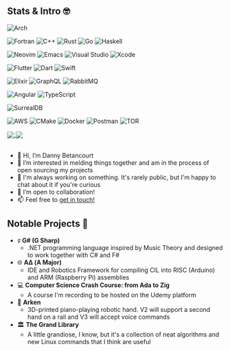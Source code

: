 ## Stats & Intro 🤓

![Arch](https://img.shields.io/badge/Arch%20Linux-1793D1?logo=arch-linux&logoColor=fff&style=for-the-badge)

![Fortran](https://img.shields.io/badge/Fortran-%23734F96.svg?style=for-the-badge&logo=fortran&logoColor=white)
![C++](https://img.shields.io/badge/c++-%2300599C.svg?style=for-the-badge&logo=c%2B%2B&logoColor=white)
![Rust](https://img.shields.io/badge/rust-%23000000.svg?style=for-the-badge&logo=rust&logoColor=white)
![Go](https://img.shields.io/badge/go-%2300ADD8.svg?style=for-the-badge&logo=go&logoColor=white)
![Haskell](https://img.shields.io/badge/Haskell-5e5086?style=for-the-badge&logo=haskell&logoColor=white)

![Neovim](https://img.shields.io/badge/NeoVim-%2357A143.svg?&style=for-the-badge&logo=neovim&logoColor=white)
![Emacs](https://img.shields.io/badge/Emacs-%237F5AB6.svg?&style=for-the-badge&logo=gnu-emacs&logoColor=white)
![Visual Studio](https://img.shields.io/badge/Visual%20Studio-5C2D91.svg?style=for-the-badge&logo=visual-studio&logoColor=white)
![Xcode](https://img.shields.io/badge/Xcode-007ACC?style=for-the-badge&logo=Xcode&logoColor=white)

![Flutter](https://img.shields.io/badge/Flutter-%2302569B.svg?style=for-the-badge&logo=Flutter&logoColor=white)
![Dart](https://img.shields.io/badge/dart-%230175C2.svg?style=for-the-badge&logo=dart&logoColor=white)
![Swift](https://img.shields.io/badge/swift-F54A2A?style=for-the-badge&logo=swift&logoColor=white)

![Elixir](https://img.shields.io/badge/elixir-%234B275F.svg?style=for-the-badge&logo=elixir&logoColor=white)
![GraphQL](https://img.shields.io/badge/-GraphQL-E10098?style=for-the-badge&logo=graphql&logoColor=white)
![RabbitMQ](https://img.shields.io/badge/Rabbitmq-FF6600?style=for-the-badge&logo=rabbitmq&logoColor=white)

![Angular](https://img.shields.io/badge/angular-%23DD0031.svg?style=for-the-badge&logo=angular&logoColor=white)
![TypeScript](https://img.shields.io/badge/typescript-%23007ACC.svg?style=for-the-badge&logo=typescript&logoColor=white)

![SurrealDB](https://img.shields.io/badge/SurrealDB-FF00A0?style=for-the-badge&logo=surrealdb&logoColor=white)

![AWS](https://img.shields.io/badge/AWS-%23FF9900.svg?style=for-the-badge&logo=amazon-aws&logoColor=white)
![CMake](https://img.shields.io/badge/CMake-%23008FBA.svg?style=for-the-badge&logo=cmake&logoColor=white)
![Docker](https://img.shields.io/badge/docker-%230db7ed.svg?style=for-the-badge&logo=docker&logoColor=white)
![Postman](https://img.shields.io/badge/Postman-FF6C37?style=for-the-badge&logo=postman&logoColor=white)
![TOR](https://img.shields.io/badge/tor-%237E4798.svg?style=for-the-badge&logo=tor-project&logoColor=white)

<a href="">
  <img align="center" src="https://vercel-arkenvs-projects.vercel.app/api?username=ArkenV&theme=github_dark&hide=contribs&show_icons=true" />
</a>
<a href="">
  <img align="center" src="https://vercel-arkenvs-projects.vercel.app/api/top-langs/?username=ArkenV&theme=github_dark&layout=compact" />
</a>

<br />
<br />

- 👋 Hi, I’m Danny Betancourt
- 👀 I’m interested in melding things together and am in the process of open sourcing my projects
- 🌱 I'm always working on something. It's rarely public, but I'm happy to chat about it if you're curious
- 💞️ I’m open to collaboration!
- 📫 Feel free to [get in touch!](https://linqapp.com/dannybetancourt)

## Notable Projects 🚧
* ♯ **G# (G Sharp)**
  * .NET programming language inspired by Music Theory and designed to work together with C# and F#
* 🌐 **AΔ (A Major)**
  * IDE and Robotics Framework for compiling CIL into RISC (Arduino) and ARM (Raspberry Pi) assemblies
* 💻 **Computer Science Crash Course: from Ada to Zig**
  * A course I'm recording to be hosted on the Udemy platform
* 🤖 **Arken**
  * 3D-printed piano-playing robotic hand. V2 will support a second hand on a rail and V3 will accept voice commands
* 🏛️ **The Grand Library**
  * A little grandiose, I know, but it's a collection of neat algorithms and new Linux commands that I think are useful
